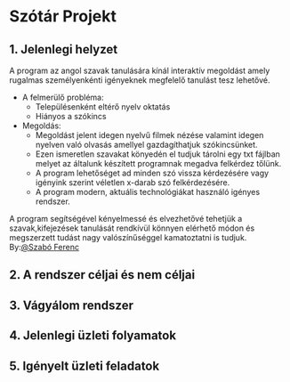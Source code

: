 # Szótár Projekt

	
## 1. Jelenlegi helyzet
A program az angol szavak tanulására kínál interaktív megoldást amely rugalmas
személyenkénti igényeknek megfelelő tanulást tesz lehetővé.

* A felmerülő probléma:
  * Településenként eltérő nyelv oktatás 
  * Hiányos a szókincs
* Megoldás:
  * Megoldást jelent idegen nyelvű filmek nézése valamint idegen nyelven való olvasás
    amellyel gazdagíthatjuk szókincsünket.
  * Ezen ismeretlen szavakat könyedén el tudjuk tárolni egy txt fájlban melyet az általunk 
    készített programnak megadva felkérdez tőlünk.
  * A program lehetőséget ad minden szó vissza kérdezésére vagy igényink szerint véletlen
    x-darab szó felkérdezésére.
  * A program modern, aktuális technológiákat használó igényes rendszer.	
  <!-- -->
  
A program segítségével kényelmessé és elvezhetővé tehetjük a szavak,kifejezések tanulását
rendkívül könnyen elérhető módon és megszerzett tudást nagy valószínűséggel kamatoztatni is tudjuk.
<br>
By:[@Szabó Ferenc](https://github.com/szabofeco98)
## 2. A rendszer céljai és nem céljai

## 3. Vágyálom rendszer


## 4. Jelenlegi üzleti folyamatok


## 5. Igényelt üzleti feladatok





